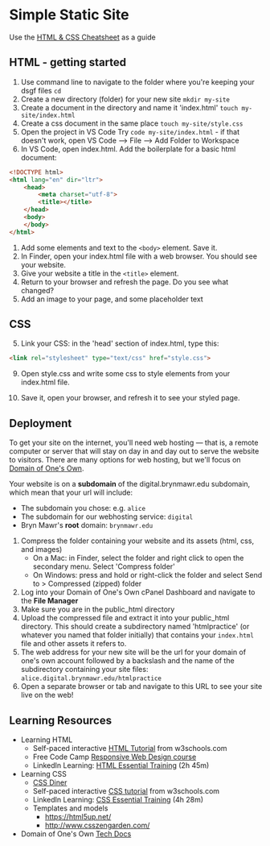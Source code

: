 # Simple Static Site

Use the [HTML & CSS Cheatsheet](html-css-handout.md) as a guide

## HTML - getting started

1. Use command line to navigate to the folder where you're keeping your dsgf files  `cd`
2. Create a new directory (folder) for your new site `mkdir my-site`
3. Create a document in the directory and name it 'index.html' `touch my-site/index.html`
4. Create a css document in the same place `touch my-site/style.css`
5. Open the project in VS Code
   Try `code my-site/index.html` - if that doesn't work, open VS Code --> File --> Add Folder to Workspace
6. In VS Code, open index.html. Add the boilerplate for a basic html document:

```html
<!DOCTYPE html>
<html lang="en" dir="ltr">
    <head>
        <meta charset="utf-8">
        <title></title>
    </head>
    <body>
    </body>
</html>
```

1. Add some elements and text to the `<body>` element. Save it.
2. In Finder, open your index.html file with a web browser. You should see your website.
3. Give your website a title in the `<title>` element. 
4. Return to your browser and refresh the page. Do you see what changed?
5. Add an image to your page, and some placeholder text


## CSS

5. Link your CSS: in the 'head' section of index.html, type this:

```html
<link rel="stylesheet" type="text/css" href="style.css">
```

9. Open style.css and write some css to style elements from your index.html file. 
    
10. Save it, open your browser, and refresh it to see your styled page.

## Deployment

To get your site on the internet, you'll need web hosting — that is, a remote computer or server that will stay on day in and day out to serve the website to visitors. There are many options for web hosting, but we'll focus on [Domain of One's Own](https://digital.brynmawr.edu).

Your website is on a **subdomain** of the digital.brynmawr.edu subdomain, which mean that your url will include:

- The subdomain you chose: e.g. `alice`
- The subdomain for our webhosting service: `digital`
- Bryn Mawr's **root** domain: `brynmawr.edu`

1. Compress the folder containing your website and its assets (html, css, and images)
   - On a Mac: in Finder, select the folder and right click to open the secondary menu. Select 'Compress folder'
   - On Windows: press and hold or right-click the folder and select Send to > Compressed (zipped) folder
2. Log into your Domain of One's Own cPanel Dashboard and navigate to the **File Manager** 
3. Make sure you are in the public_html directory
4. Upload the compressed file and extract it into your public_html directory. This should create a subdirectory named 'htmlpractice' (or whatever you named that folder initially) that contains your `index.html` file and other assets it refers to.
5. The web address for your new site will be the url for your domain of one's own account followed by a backslash and the name of the subdirectory containing your site files:  `alice.digital.brynmawr.edu/htmlpractice` 
6. Open a separate browser or tab and navigate to this URL to see your site live on the web!

## Learning Resources
- Learning HTML
  - Self-paced interactive [HTML Tutorial](https://www.w3schools.com/html/) from w3schools.com
  - Free Code Camp [Responsive Web Design course](https://www.freecodecamp.org/learn/responsive-web-design/#basic-html-and-html5)
  - LinkedIn Learning: [HTML Essential Training](https://www.linkedin.com/learning/html-essential-training-4/) (2h 45m)
- Learning CSS
  - [CSS Diner](https://flukeout.github.io/)
  - Self-paced interactive [CSS tutorial](https://www.w3schools.com/css/) from w3schools.com
  - LinkedIn Learning: [CSS Essential Training](https://www.linkedin.com/learning/css-essential-training-3/) (4h 28m)
  - Templates and models
    - https://html5up.net/
    - http://www.csszengarden.com/
- Domain of One's Own [Tech Docs](https://techdocs.blogs.brynmawr.edu/web-authoring)